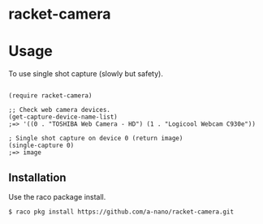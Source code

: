 # racket-camera

# Usage

To use single shot capture (slowly but safety).
```racket

(require racket-camera)

;; Check web camera devices.
(get-capture-device-name-list)
;=> '((0 . "TOSHIBA Web Camera - HD") (1 . "Logicool Webcam C930e"))

; Single shot capture on device 0 (return image)
(single-capture 0)
;=> image

```

## Installation
Use the raco package install.

    $ raco pkg install https://github.com/a-nano/racket-camera.git
